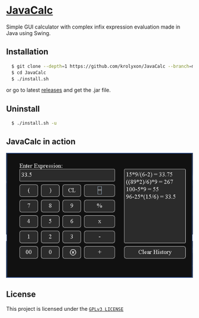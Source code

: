 # [JavaCalc](https://github.com/krolyxon/JavaCalc)
Simple GUI calculator with complex infix expression evaluation made in Java using Swing.

## Installation

```bash
  $ git clone --depth=1 https://github.com/krolyxon/JavaCalc --branch=master
  $ cd JavaCalc
  $ ./install.sh
  ```
or go to latest [releases](https://github.com/krolyxon/JavaCalc/releases) and get the .jar file.

## Uninstall
```bash
  $ ./install.sh -u
```

## JavaCalc in action
![](https://raw.githubusercontent.com/krolyxon/JavaCalc/master/assets/screenshot1.png)

## License
This project is licensed under the [`GPLv3 LICENSE`](https://github.com/krolyxon/JavaCalc/blob/master/LICENSE)
